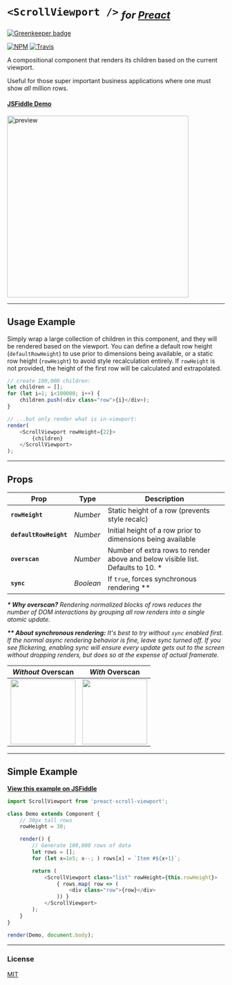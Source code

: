 # `<ScrollViewport />` <sub>_for [Preact]_</sub>

[![Greenkeeper badge](https://badges.greenkeeper.io/developit/preact-scroll-viewport.svg)](https://greenkeeper.io/)

[![NPM](https://img.shields.io/npm/v/preact-scroll-viewport.svg)](https://www.npmjs.com/package/preact-scroll-viewport)
[![Travis](https://travis-ci.org/developit/preact-scroll-viewport.svg?branch=master)](https://travis-ci.org/developit/preact-scroll-viewport)

A compositional component that renders its children based on the current viewport.

Useful for those super important business applications where one must show _all_ million rows.

#### [JSFiddle Demo](https://jsfiddle.net/developit/t6qqnwn9/)

<a href="https://jsfiddle.net/developit/t6qqnwn9/">
	<img alt="preview" src="https://i.gyazo.com/38f75b5db9615b0a08304d6cca209e47.gif" width="420">
</a>

---


## Usage Example

Simply wrap a large collection of children in this component, and they will be rendered based on the viewport.
You can define a default row height (`defaultRowHeight`) to use prior to dimensions being available, or a static row height (`rowHeight`) to avoid style recalculation entirely. If `rowHeight` is not provided, the height of the first row will be calculated and extrapolated.

```js
// create 100,000 children:
let children = [];
for (let i=1; i<100000; i++) {
	children.push(<div class="row">{i}</div>);
}

// ...but only render what is in-viewport:
render(
	<ScrollViewport rowHeight={22}>
		{children}
	</ScrollViewport>
);
```


---


## Props

| Prop                  | Type       | Description         |
|-----------------------|------------|---------------------|
| **`rowHeight`**        | _Number_   | Static height of a row (prevents style recalc)
| **`defaultRowHeight`** | _Number_   | Initial height of a row prior to dimensions being available
| **`overscan`**         | _Number_   | Number of extra rows to render above and below visible list. Defaults to 10. \*
| **`sync`**             | _Boolean_  | If `true`, forces synchronous rendering \*\*

_**\* Why overscan?** Rendering normalized blocks of rows reduces the number of DOM interactions by grouping all row renders into a single atomic update._

_**\*\* About synchronous rendering:** It's best to try without `sync` enabled first. If the normal async rendering behavior is fine, leave sync turned off. If you see flickering, enabling sync will ensure every update gets out to the screen without dropping renders, but does so at the expense of actual framerate._


| _Without_ Overscan | _With_ Overscan |
|--------------------|-----------------|
| <img src="https://i.gyazo.com/e192bf1ca835fbe6ad803f7b6270e424.gif" height="150"> | <img src="https://i.gyazo.com/478440d1f06fe543e69fff8b88ce7963.gif" height="150"> |


---

## Simple Example

[**View this example on JSFiddle**](https://jsfiddle.net/developit/t6qqnwn9/)

```js
import ScrollViewport from 'preact-scroll-viewport';

class Demo extends Component {
    // 30px tall rows
    rowHeight = 30;

    render() {
		// Generate 100,000 rows of data
		let rows = [];
		for (let x=1e5; x--; ) rows[x] = `Item #${x+1}`;

        return (
            <ScrollViewport class="list" rowHeight={this.rowHeight}>
				{ rows.map( row => (
					<div class="row">{row}</div>
				)) }
			</ScrollViewport>
        );
    }
}

render(Demo, document.body);
```


---


### License

[MIT]


[Preact]: https://github.com/developit/preact
[MIT]: http://choosealicense.com/licenses/mit/
